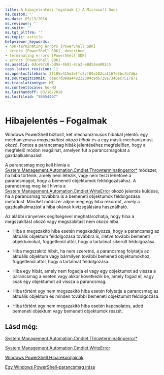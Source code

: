 ```yaml
---
title: A hibajelentési fogalmak |} A Microsoft Docs
ms.custom: ''
ms.date: 09/13/2016
ms.reviewer: ''
ms.suite: ''
ms.tgt_pltfrm: ''
ms.topic: article
helpviewer_keywords:
- non-terminating errors [PowerShell SDK]
- errors [PowerShell SDK], described
- terminating errors [PowerShell SDK]
- errors [PowerShell SDK]
ms.assetid: 0dce97c0-bd9a-4691-8ca3-e8d5dea902c5
caps.latest.revision: 11
ms.openlocfilehash: 2f185e415e3effc2cf09a282ca1167e3bcfb7d6a
ms.sourcegitcommit: caac7d098a448232304c9d6728e7340ec7517a71
ms.translationtype: MT
ms.contentlocale: hu-HU
ms.lasthandoff: 03/16/2019
ms.locfileid: "58054407"
---
```

# <a name="error-reporting-concepts"></a>Hibajelentés – Fogalmak

Windows PowerShell biztosít, két mechanizmusok hibákat jelentő: egy mechanizmusa *megszakítást okozó hibák* és a egy másik mechanizmust *okozó*. Fontos a parancsmag hibák jelentéséhez megfelelően, hogy a megfelelő módon reagálhat, amelyen fut a parancsmagokat a gazdaalkalmazást.

A parancsmag meg kell hívnia a [System.Management.Automation.Cmdlet.Throwterminatingerror*](/dotnet/api/System.Management.Automation.Cmdlet.ThrowTerminatingError) módszer, ha hiba történik, amely nem létezik, vagy nem teszi lehetővé a parancsmagot, hogy a bemeneti objektumok feldolgozásához. A parancsmag meg kell hívnia a [System.Management.Automation.Cmdlet.WriteError](/dotnet/api/System.Management.Automation.Cmdlet.WriteError) okozó jelentés küldése, ha a parancsmag továbbra is a bemeneti objektumok feldolgozása metódust. Mindkét módszer adjon meg egy hiba rekordot, amely a gazdaalkalmazást a hiba okának kivizsgálására használható.

Az alábbi irányelvek segítségével meghatározhatja, hogy hiba a megszakítást okozó vagy megszakítást nem okozó hiba.

- Hiba a megszakító hiba esetén megakadályozza, hogy a parancsmag az aktuális objektum feldolgozása továbbra is, illetve további bemeneti objektumokat, függetlenül attól, hogy a tartalmat sikerült feldolgozása.

- Hiba megszakító hibát, ha nem szeretné, a parancsmag folytatja az aktuális objektum vagy bármilyen további bemeneti objektumokhoz, függetlenül attól, hogy a tartalmat feldolgozása.

- Hiba egy hibát, amely nem fogadja el vagy egy objektumot ad vissza a parancsmag a esetén vagy akkor következik be, amely fogad el, vagy csak egy objektumot ad vissza a parancsmag.

- Hiba történt egy nem megszakító hiba esetén folytatja a parancsmag az aktuális objektum és minden további bemeneti objektumot feldolgozása.

- Hiba történt egy nem megszakító hiba esetén kapcsolatos, adott bemeneti objektum vagy bemeneti objektumok részét.

## <a name="see-also"></a>Lásd még:

[System.Management.Automation.Cmdlet.Throwterminatingerror*](/dotnet/api/System.Management.Automation.Cmdlet.ThrowTerminatingError)

[System.Management.Automation.Cmdlet.WriteError](/dotnet/api/System.Management.Automation.Cmdlet.WriteError)

[Windows PowerShell Hibarekordjainak](./windows-powershell-error-records.md)

[Egy Windows PowerShell-parancsmag írása](./writing-a-windows-powershell-cmdlet.md)
